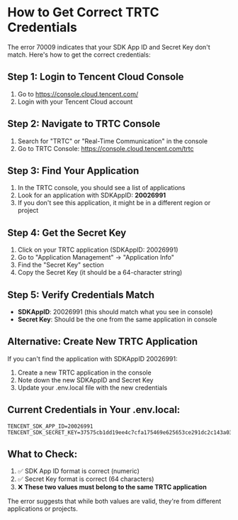 # How to Get Correct TRTC Credentials

The error 70009 indicates that your SDK App ID and Secret Key don't match. Here's how to get the correct credentials:

## Step 1: Login to Tencent Cloud Console
1. Go to https://console.cloud.tencent.com/
2. Login with your Tencent Cloud account

## Step 2: Navigate to TRTC Console
1. Search for "TRTC" or "Real-Time Communication" in the console
2. Go to TRTC Console: https://console.cloud.tencent.com/trtc

## Step 3: Find Your Application
1. In the TRTC console, you should see a list of applications
2. Look for an application with SDKAppID: **20026991**
3. If you don't see this application, it might be in a different region or project

## Step 4: Get the Secret Key
1. Click on your TRTC application (SDKAppID: 20026991)
2. Go to "Application Management" → "Application Info"
3. Find the "Secret Key" section
4. Copy the Secret Key (it should be a 64-character string)

## Step 5: Verify Credentials Match
- **SDKAppID**: 20026991 (this should match what you see in console)
- **Secret Key**: Should be the one from the same application in console

## Alternative: Create New TRTC Application
If you can't find the application with SDKAppID 20026991:

1. Create a new TRTC application in the console
2. Note down the new SDKAppID and Secret Key
3. Update your .env.local file with the new credentials

## Current Credentials in Your .env.local:
```
TENCENT_SDK_APP_ID=20026991
TENCENT_SDK_SECRET_KEY=37575cb1dd19ee4c7cfa175469e625653ce291dc2c143a038f480698b12ecb4b
```

## What to Check:
1. ✅ SDK App ID format is correct (numeric)
2. ✅ Secret Key format is correct (64 characters)
3. ❌ **These two values must belong to the same TRTC application**

The error suggests that while both values are valid, they're from different applications or projects.